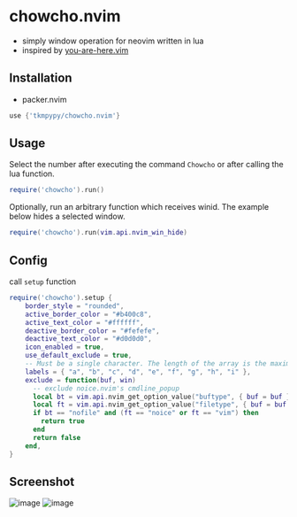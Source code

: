 # chowcho.nvim

- simply window operation for neovim written in lua
- inspired by [you-are-here.vim](https://github.com/bignimbus/you-are-here.vim)

## Installation

- packer.nvim

```lua
use {'tkmpypy/chowcho.nvim'}
```

## Usage

Select the number after executing the command `Chowcho` or after calling the lua function.

```lua
require('chowcho').run()
```

Optionally, run an arbitrary function which receives winid.
The example below hides a selected window.

```lua
require('chowcho').run(vim.api.nvim_win_hide)
```

## Config

call `setup` function

```lua
require('chowcho').setup {
    border_style = "rounded",
    active_border_color = "#b400c8",
    active_text_color = "#ffffff",
    deactive_border_color = "#fefefe",
    deactive_text_color = "#d0d0d0",
    icon_enabled = true,
    use_default_exclude = true,
    -- Must be a single character. The length of the array is the maximum number of windows that can be moved.
    labels = { "a", "b", "c", "d", "e", "f", "g", "h", "i" },
    exclude = function(buf, win)
      -- exclude noice.nvim's cmdline_popup
      local bt = vim.api.nvim_get_option_value("buftype", { buf = buf })
      local ft = vim.api.nvim_get_option_value("filetype", { buf = buf })
      if bt == "nofile" and (ft == "noice" or ft == "vim") then
        return true
      end
      return false
    end,
}
```

## Screenshot

![image](https://user-images.githubusercontent.com/17525828/101620670-2c517100-3a58-11eb-91c8-575fdde092f1.png)
![image](https://user-images.githubusercontent.com/17525828/101620683-31162500-3a58-11eb-91a2-e7fc36e708a7.png)
